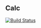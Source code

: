 Calc
----

[![Build Status](https://travis-ci.com/MJoshuaB/159251-tut4.svg?token=2LRkhvakV5SvwWWNaXWR&branch=main)](https://travis-ci.com/MJoshuaB/159251-tut4)